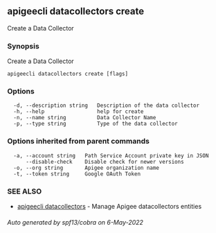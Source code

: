 ## apigeecli datacollectors create

Create a Data Collector

### Synopsis

Create a Data Collector

```
apigeecli datacollectors create [flags]
```

### Options

```
  -d, --description string   Description of the data collector
  -h, --help                 help for create
  -n, --name string          Data Collector Name
  -p, --type string          Type of the data collector
```

### Options inherited from parent commands

```
  -a, --account string   Path Service Account private key in JSON
      --disable-check    Disable check for newer versions
  -o, --org string       Apigee organization name
  -t, --token string     Google OAuth Token
```

### SEE ALSO

* [apigeecli datacollectors](apigeecli_datacollectors.md)	 - Manage Apigee datacollectors entities

###### Auto generated by spf13/cobra on 6-May-2022
